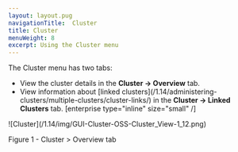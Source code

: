 ```yaml
---
layout: layout.pug
navigationTitle:  Cluster
title: Cluster
menuWeight: 8
excerpt: Using the Cluster menu
---
```


The Cluster menu has two tabs:

- View the cluster details in the **Cluster -> Overview** tab.
- View information about [linked clusters]\(/1.14/administering-clusters/multiple-clusters/cluster-links/) in the **Cluster -> Linked Clusters** tab. [enterprise type="inline" size="small" /]

![Cluster]\(/1.14/img/GUI-Cluster-OSS-Cluster_View-1_12.png)

Figure 1 - Cluster > Overview tab

